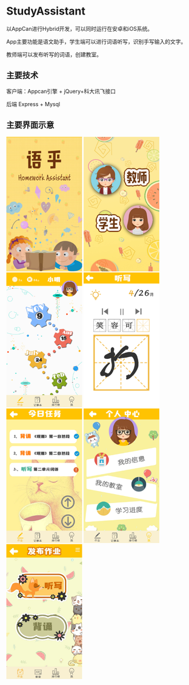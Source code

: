 # StudyAssistant

以AppCan进行Hybrid开发，可以同时运行在安卓和iOS系统。

App主要功能是语文助手，学生端可以进行词语听写，识别手写输入的文字。

教师端可以发布听写的词语，创建教室。

## 主要技术

客户端：Appcan引擎 + jQuery+科大讯飞接口

后端 Express + Mysql

## 主要界面示意

<img src="StudyAPP/img/1.png" width="200"/>
<img src="StudyAPP/img/2.jpg" width="200"/>
<img src="StudyAPP/img/4.jpg" width="200"/>
<img src="StudyAPP/img/5.jpg" width="200"/>
<img src="StudyAPP/img/6.jpg" width="200"/>
<img src="StudyAPP/img/7.jpg" width="200"/>
<img src="StudyAPP/img/8.jpg" width="200"/>

